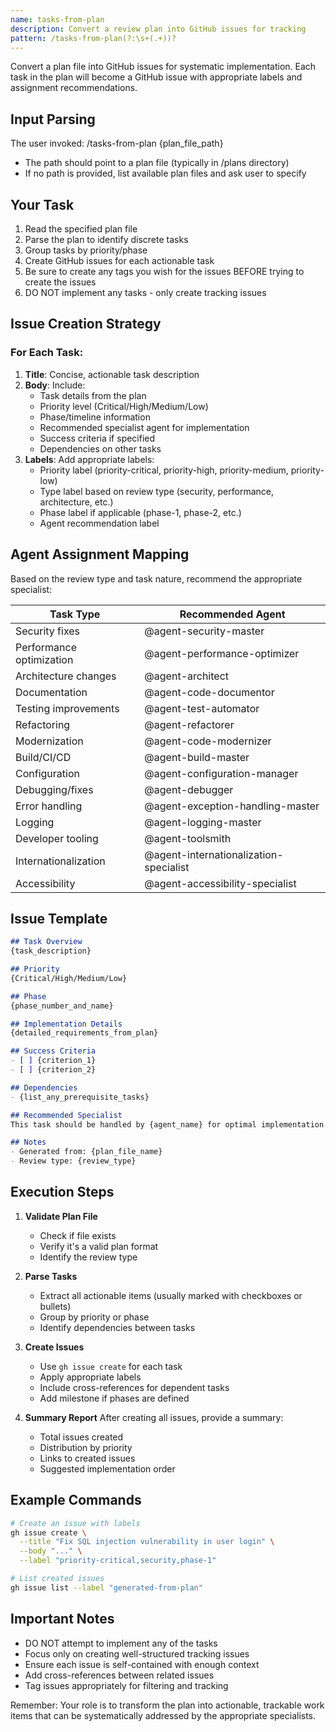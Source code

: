 ```yaml
---
name: tasks-from-plan
description: Convert a review plan into GitHub issues for tracking
pattern: /tasks-from-plan(?:\s+(.+))?
---
```


Convert a plan file into GitHub issues for systematic implementation. Each task in the plan will become a GitHub issue with appropriate labels and assignment recommendations.

## Input Parsing
The user invoked: /tasks-from-plan {plan_file_path}
- The path should point to a plan file (typically in /plans directory)
- If no path is provided, list available plan files and ask user to specify

## Your Task
1. Read the specified plan file
2. Parse the plan to identify discrete tasks
3. Group tasks by priority/phase
4. Create GitHub issues for each actionable task
5. Be sure to create any tags you wish for the issues BEFORE trying to create the issues
5. DO NOT implement any tasks - only create tracking issues

## Issue Creation Strategy

### For Each Task:
1. **Title**: Concise, actionable task description
2. **Body**: Include:
   - Task details from the plan
   - Priority level (Critical/High/Medium/Low)
   - Phase/timeline information
   - Recommended specialist agent for implementation
   - Success criteria if specified
   - Dependencies on other tasks
3. **Labels**: Add appropriate labels:
   - Priority label (priority-critical, priority-high, priority-medium, priority-low)
   - Type label based on review type (security, performance, architecture, etc.)
   - Phase label if applicable (phase-1, phase-2, etc.)
   - Agent recommendation label

## Agent Assignment Mapping

Based on the review type and task nature, recommend the appropriate specialist:

| Task Type | Recommended Agent |
|-----------|------------------|
| Security fixes | @agent-security-master |
| Performance optimization | @agent-performance-optimizer |
| Architecture changes | @agent-architect |
| Documentation | @agent-code-documentor |
| Testing improvements | @agent-test-automator |
| Refactoring | @agent-refactorer |
| Modernization | @agent-code-modernizer |
| Build/CI/CD | @agent-build-master |
| Configuration | @agent-configuration-manager |
| Debugging/fixes | @agent-debugger |
| Error handling | @agent-exception-handling-master |
| Logging | @agent-logging-master |
| Developer tooling | @agent-toolsmith |
| Internationalization | @agent-internationalization-specialist |
| Accessibility | @agent-accessibility-specialist |

## Issue Template

```markdown
## Task Overview
{task_description}

## Priority
{Critical/High/Medium/Low}

## Phase
{phase_number_and_name}

## Implementation Details
{detailed_requirements_from_plan}

## Success Criteria
- [ ] {criterion_1}
- [ ] {criterion_2}

## Dependencies
- {list_any_prerequisite_tasks}

## Recommended Specialist
This task should be handled by {agent_name} for optimal implementation.

## Notes
- Generated from: {plan_file_name}
- Review type: {review_type}
```

## Execution Steps

1. **Validate Plan File**
   - Check if file exists
   - Verify it's a valid plan format
   - Identify the review type

2. **Parse Tasks**
   - Extract all actionable items (usually marked with checkboxes or bullets)
   - Group by priority or phase
   - Identify dependencies between tasks

3. **Create Issues**
   - Use `gh issue create` for each task
   - Apply appropriate labels
   - Include cross-references for dependent tasks
   - Add milestone if phases are defined

4. **Summary Report**
   After creating all issues, provide a summary:
   - Total issues created
   - Distribution by priority
   - Links to created issues
   - Suggested implementation order

## Example Commands

```bash
# Create an issue with labels
gh issue create \
  --title "Fix SQL injection vulnerability in user login" \
  --body "..." \
  --label "priority-critical,security,phase-1"

# List created issues
gh issue list --label "generated-from-plan"
```

## Important Notes
- DO NOT attempt to implement any of the tasks
- Focus only on creating well-structured tracking issues
- Ensure each issue is self-contained with enough context
- Add cross-references between related issues
- Tag issues appropriately for filtering and tracking

Remember: Your role is to transform the plan into actionable, trackable work items that can be systematically addressed by the appropriate specialists.